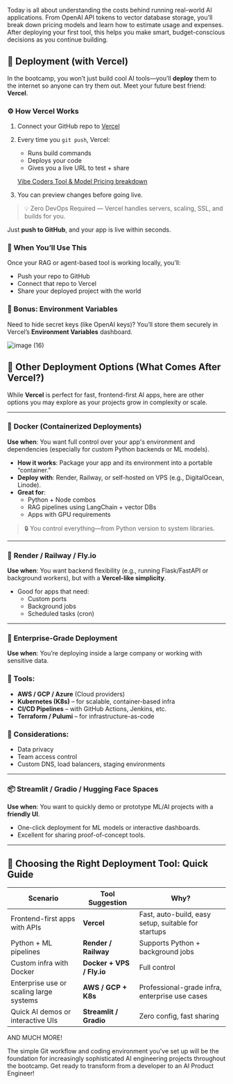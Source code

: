 Today is all about understanding the costs behind running real-world AI applications. From OpenAI API tokens to vector database storage, you’ll break down pricing models and learn how to estimate usage and expenses. After deploying your first tool, this helps you make smart, budget-conscious decisions as you continue building.

## 🚀 Deployment (with Vercel)

In the bootcamp, you won’t just build cool AI tools—you’ll **deploy** them to the internet so anyone can try them out. Meet your future best friend: **Vercel**.

### ⚙️ How Vercel Works

1. Connect your GitHub repo to [Vercel](https://vercel.com/)
2. Every time you `git push`, Vercel:
    - Runs build commands
    - Deploys your code
    - Gives you a live URL to test + share
    
    [Vibe Coders Tool & Model Pricing breakdown](https://www.notion.so/Vibe-Coders-Tool-Model-Pricing-breakdown-1dab8a917a99809eb1afc88c8bcf50b0?pvs=21)
    
3. You can preview changes before going live.

> 💡 Zero DevOps Required — Vercel handles servers, scaling, SSL, and builds for you.
> 

Just **push to GitHub**, and your app is live within seconds.

### 🧭 When You’ll Use This

Once your RAG or agent-based tool is working locally, you’ll:

- Push your repo to GitHub
- Connect that repo to Vercel
- Share your deployed project with the world

### 🧪 Bonus: Environment Variables

Need to hide secret keys (like OpenAI keys)? You’ll store them securely in Vercel’s **Environment Variables** dashboard.

![image (16)](https://github.com/user-attachments/assets/47669380-f65f-40d5-97e3-09658db1aab0)


## 🧱 Other Deployment Options (What Comes After Vercel?)

While **Vercel** is perfect for fast, frontend-first AI apps, here are other options you may explore as your projects grow in complexity or scale.

---

### 🐳 **Docker (Containerized Deployments)**

**Use when**: You want full control over your app's environment and dependencies (especially for custom Python backends or ML models).

- **How it works**: Package your app and its environment into a portable “container.”
- **Deploy with**: Render, Railway, or self-hosted on VPS (e.g., DigitalOcean, Linode).
- **Great for**:
    - Python + Node combos
    - RAG pipelines using LangChain + vector DBs
    - Apps with GPU requirements

> 🔒 You control everything—from Python version to system libraries.
> 

---

### 🧰 **Render / Railway / Fly.io**

**Use when**: You want backend flexibility (e.g., running Flask/FastAPI or background workers), but with a **Vercel-like simplicity**.

- Good for apps that need:
    - Custom ports
    - Background jobs
    - Scheduled tasks (cron)

---

### 🏢 **Enterprise-Grade Deployment**

**Use when**: You’re deploying inside a large company or working with sensitive data.

### 🔧 Tools:

- **AWS / GCP / Azure** (Cloud providers)
- **Kubernetes (K8s)** – for scalable, container-based infra
- **CI/CD Pipelines** – with GitHub Actions, Jenkins, etc.
- **Terraform / Pulumi** – for infrastructure-as-code

### 💼 Considerations:

- Data privacy
- Team access control
- Custom DNS, load balancers, staging environments

---

### 📦 **Streamlit / Gradio / Hugging Face Spaces**

**Use when**: You want to quickly demo or prototype ML/AI projects with a **friendly UI**.

- One-click deployment for ML models or interactive dashboards.
- Excellent for sharing proof-of-concept tools.

---

## 🧠 Choosing the Right Deployment Tool: Quick Guide

| Scenario | Tool Suggestion | Why? |
| --- | --- | --- |
| Frontend-first apps with APIs | **Vercel** | Fast, auto-build, easy setup, suitable for startups |
| Python + ML pipelines | **Render / Railway** | Supports Python + background jobs |
| Custom infra with Docker | **Docker + VPS / Fly.io** | Full control |
| Enterprise use or scaling large systems | **AWS / GCP + K8s** | Professional-grade infra, enterprise use cases |
| Quick AI demos or interactive UIs | **Streamlit / Gradio** | Zero config, fast sharing |


AND MUCH MORE!

The simple Git workflow and coding environment you've set up will be the foundation for increasingly sophisticated AI engineering projects throughout the bootcamp. Get ready to transform from a developer to an AI Product Engineer!
